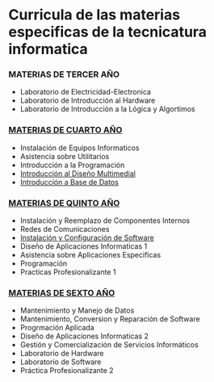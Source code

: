 # Curricula  de las materias especificas de la tecnicatura informatica

### MATERIAS DE TERCER AÑO
* Laboratorio de Electricidad-Electronica
* Laboratorio de Introducción al Hardware
* Laboratorio de Introducción a la Lógica y Algortimos

### [ MATERIAS DE CUARTO AÑO ](https://github.com/matiexe/TECINFPATH/tree/master/CUARTO)
* Instalación de Equipos Informaticos
* Asistencia sobre Utilitarios
* Introducción a la Programación
* [Introducción al Diseño Multimedial](https://github.com/matiexe/TECINFPATH/blob/master/CUARTO/introduccion%20_al_dise%C3%B1o_multimedial.md)
* [Introducción a Base de Datos](https://github.com/matiexe/TECINFPATH/blob/master/CUARTO/introduccion_%20a%20_base%20_de%20_datos.md)


### [ MATERIAS DE QUINTO AÑO ](https://github.com/matiexe/TECINFPATH/tree/master/QUINTO)
* Instalación y Reemplazo de Componentes Internos
* Redes de Comunicaciones
* [Instalación y Configuración de Software](https://github.com/matiexe/TECINFPATH/blob/master/QUINTO/instalacion_y_conf_de_soft.md)
* Diseño de Aplicaciones Informaticas 1
* Asistencia sobre Aplicaciones Especificas
* Programación
* Practicas Profesionalizante 1

### [MATERIAS DE SEXTO AÑO](https://github.com/matiexe/TECINFPATH/tree/master/SEXTO)

* Mantenimiento y Manejo de Datos
* Mantenimiento, Conversion y Reparación de Software
* Progrmación Aplicada
* Diseño de Aplicaciones Informaticas 2
* Gestión y Comercialización de Servicios Informáticos
* Laboratorio de Hardware
* Laboratorio de Software
* Práctica Profesionalizante 2